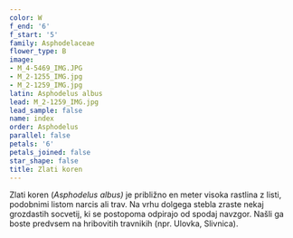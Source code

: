 ```yaml
---
color: W
f_end: '6'
f_start: '5'
family: Asphodelaceae
flower_type: B
image:
- M_4-5469_IMG.JPG
- M_2-1255_IMG.jpg
- M_2-1259_IMG.jpg
latin: Asphodelus albus
lead: M_2-1259_IMG.jpg
lead_sample: false
name: index
order: Asphodelus
parallel: false
petals: '6'
petals_joined: false
star_shape: false
title: Zlati koren
---
```

Zlati koren (*Asphodelus albus)* je približno en meter visoka rastlina z listi, podobnimi listom narcis ali trav. Na vrhu dolgega stebla zraste nekaj grozdastih socvetij, ki se postopoma odpirajo od spodaj navzgor. Našli ga boste predvsem na hribovitih travnikih (npr. Ulovka, Slivnica).
